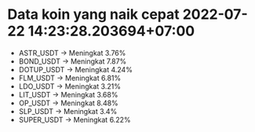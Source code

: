 # Data koin yang naik cepat 2022-07-22 14:23:28.203694+07:00

* ASTR_USDT -> Meningkat 3.76%
* BOND_USDT -> Meningkat 7.87%
* DOTUP_USDT -> Meningkat 4.24%
* FLM_USDT -> Meningkat 6.81%
* LDO_USDT -> Meningkat 3.21%
* LIT_USDT -> Meningkat 3.68%
* OP_USDT -> Meningkat 8.48%
* SLP_USDT -> Meningkat 3.4%
* SUPER_USDT -> Meningkat 6.22%
